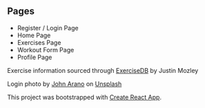## Pages
- Register / Login Page
- Home Page
- Exercises Page
- Workout Form Page
- Profile Page


Exercise information sourced through [ExerciseDB](https://rapidapi.com/justin-WFnsXH_t6/api/exercisedb) by Justin Mozley

Login photo by [John Arano](https://unsplash.com/@johnarano?utm_source=unsplash&utm_medium=referral&utm_content=creditCopyText) on [Unsplash](https://unsplash.com/s/photos/women-weightlifting?utm_source=unsplash&utm_medium=referral&utm_content=creditCopyText)
  

This project was bootstrapped with [Create React App](https://github.com/facebook/create-react-app).
